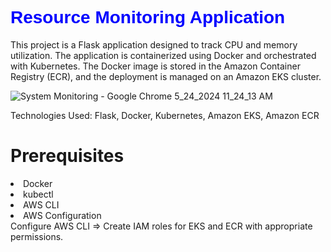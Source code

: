 <h1 style="color: blue; font-family: Arial;">Resource Monitoring Application</h1>
<p>
This project is a Flask application designed to track CPU and memory utilization. The application is containerized using Docker and orchestrated with Kubernetes. The Docker image is stored in the Amazon Container Registry (ECR), and the deployment is managed on an Amazon EKS cluster.
</p>

![System Monitoring - Google Chrome 5_24_2024 11_24_13 AM](https://github.com/shanu-shahbin/DevOps---FlaskApp/assets/107126924/e9af719d-d01a-4da7-b4ba-1c7926fd0bb5)

Technologies Used: Flask, Docker, Kubernetes, Amazon EKS, Amazon ECR 
<br>
<h1>Prerequisites</h1>
<li>Docker</li>
<li>kubectl</li>
<li>AWS CLI</li>
<li>AWS Configuration</li>
Configure AWS CLI => Create IAM roles for EKS and ECR with appropriate permissions.
